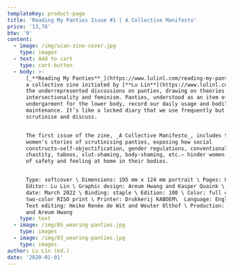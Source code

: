 ```yaml
---
templateKey: product-page
title: 'Reading My Panties Issue #1 | A Collective Manifesto'
price: '13,76'
btw: '9'
content:
  - image: /img/scan-zine-cover.jpg
    type: images
  - text: Add to cart
    type: cart-button
  - body: >-
      [_**Reading My Panties**_](https://www.lulinl.com/reading-my-panties/) is
      a collective zine initiated by [**Lu Lin**](https://www.lulinl.com/) for
      the underrepresented discussions on panties, drawing on theories of
      intersectionality and feminism. Panties, understood as an item of women’s
      undergarment for the lower body, record our daily usage and bodily
      maintenance. It’s like a locked diary that we use frequently but barely
      scrutinise and discuss. 


      The first issue of the zine, _A Collective Manifesto_, includes ten
      women's stories of scrutinising panties, exposing how social
      constructs—self-objectification, gender regulations, conventional
      chastity, taboos, slut-shaming, body-shaming, etc.— hinder women’s sense
      of safety and feeling at home in their bodies.


      Type: softcover \ Dimensions: 195 mm x 124 mm portrait \ Pages: 88 \
      Editor: Lu Lin \ Graphic design: Areum Hwang and Kasper Quaink \ Release
      date: March 2022 \ Binding: staple \ Edition: 100 \ Color: full color and
      two-color RISO print \ Printer: Drukkerij KABOEM\  Language: English \
      Text editing: Heike Renée de Wit and Wouter Olthof \ Production: Lu Lin
      and Areum Hwang
    type: text
  - image: /img/05_wearing-panties.jpg
    type: images
  - image: /img/03_wearing-panties.jpg
    type: images
author: Lu Lin (ed.)
date: '2020-01-01'
---
```



